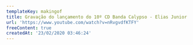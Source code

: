 ```yaml
---
templateKey: makingof
title: Gravação do lançamento do 10º CD Banda Calypso - Elias Junior
url: 'https://www.youtube.com/watch?v=nRvgvdfKTFY'
freeContent: true
createdAt: '23/02/2020 03:46:24'
---
```


